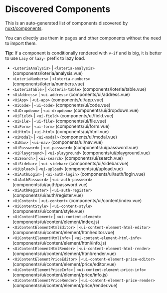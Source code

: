 # Discovered Components

This is an auto-generated list of components discovered by [nuxt/components](https://github.com/nuxt/components).

You can directly use them in pages and other components without the need to import them.

**Tip:** If a component is conditionally rendered with `v-if` and is big, it is better to use `Lazy` or `lazy-` prefix to lazy load.

- `<LoteriaAnalysis>` | `<loteria-analysis>` (components/loteria/analysis.vue)
- `<LoteriaNumbers>` | `<loteria-numbers>` (components/loteria/numbers.vue)
- `<LoteriaTable>` | `<loteria-table>` (components/loteria/table.vue)
- `<UiAddress>` | `<ui-address>` (components/ui/address.vue)
- `<UiApp>` | `<ui-app>` (components/ui/app.vue)
- `<UiCode>` | `<ui-code>` (components/ui/code.vue)
- `<UiDropdown>` | `<ui-dropdown>` (components/ui/dropdown.vue)
- `<UiField>` | `<ui-field>` (components/ui/field.vue)
- `<UiFile>` | `<ui-file>` (components/ui/file.vue)
- `<UiForm>` | `<ui-form>` (components/ui/form.vue)
- `<UiHtml>` | `<ui-html>` (components/ui/html.vue)
- `<UiModal>` | `<ui-modal>` (components/ui/modal.vue)
- `<UiNav>` | `<ui-nav>` (components/ui/nav.vue)
- `<UiPassword>` | `<ui-password>` (components/ui/password.vue)
- `<UiPlayground>` | `<ui-playground>` (components/ui/playground.vue)
- `<UiSearch>` | `<ui-search>` (components/ui/search.vue)
- `<UiSidebar>` | `<ui-sidebar>` (components/ui/sidebar.vue)
- `<UiUpload>` | `<ui-upload>` (components/ui/upload.vue)
- `<UiAuthLogin>` | `<ui-auth-login>` (components/ui/auth/login.vue)
- `<UiAuthPassword>` | `<ui-auth-password>` (components/ui/auth/password.vue)
- `<UiAuthRegister>` | `<ui-auth-register>` (components/ui/auth/register.vue)
- `<UiContent>` | `<ui-content>` (components/ui/content/index.vue)
- `<UiContentStyle>` | `<ui-content-style>` (components/ui/content/style.vue)
- `<UiContentElement>` | `<ui-content-element>` (components/ui/content/element/index.js)
- `<UiContentElementHtmlEditor>` | `<ui-content-element-html-editor>` (components/ui/content/element/html/editor.vue)
- `<UiContentElementHtmlInfo>` | `<ui-content-element-html-info>` (components/ui/content/element/html/info.js)
- `<UiContentElementHtmlRender>` | `<ui-content-element-html-render>` (components/ui/content/element/html/render.vue)
- `<UiContentElementPriceEditor>` | `<ui-content-element-price-editor>` (components/ui/content/element/price/editor.vue)
- `<UiContentElementPriceInfo>` | `<ui-content-element-price-info>` (components/ui/content/element/price/info.js)
- `<UiContentElementPriceRender>` | `<ui-content-element-price-render>` (components/ui/content/element/price/render.vue)
